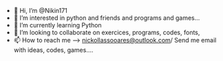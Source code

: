 - 👋 Hi, I’m @Nikin171
- 👀 I’m interested in python and friends and programs and games...
- 🌱 I’m currently learning Python
- 💞️ I’m looking to collaborate on exercices, programs, codes, fonts,
- 📫 How to reach me --> nickollassooares@outlook.com/ Send me email with ideas, codes, games....

<!---
Nikin171/Nikin171 is a ✨ special ✨ repository because its `README.md` (this file) appears on your GitHub profile.
You can click the Preview link to take a look at your changes.
--->
